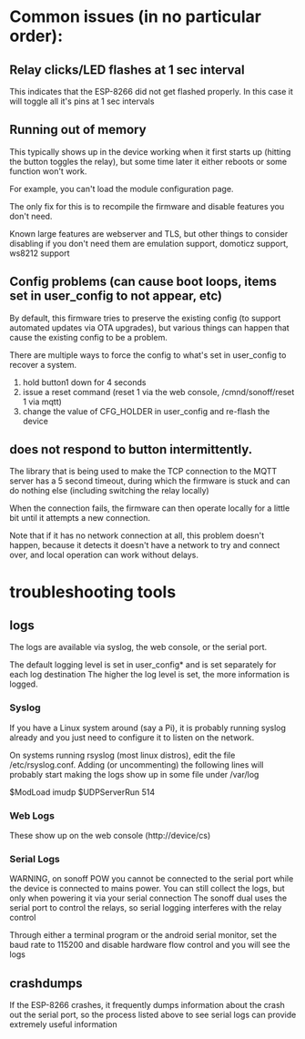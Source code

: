 # Common issues (in no particular order):

## Relay clicks/LED flashes at 1 sec interval
This indicates that the ESP-8266 did not get flashed properly. In this case it will toggle all it's pins at 1 sec intervals

## Running out of memory
This typically shows up in the device working when it first starts up (hitting the button toggles the relay), but some time later it either reboots or some function won't work.

For example, you can't load the module configuration page.

The only fix for this is to recompile the firmware and disable features you don't need.

Known large features are webserver and TLS, but other things to consider disabling if you don't need them are emulation support, domoticz support, ws8212 support

## Config problems (can cause boot loops, items set in user_config to not appear, etc)
By default, this firmware tries to preserve the existing config (to support automated updates via OTA upgrades), but various things can happen that cause the existing config to be a problem.

There are multiple ways to force the config to what's set in user_config to recover a system.

1. hold button1 down for 4 seconds
1. issue a reset command (reset 1 via the web console, /cmnd/sonoff/reset 1 via mqtt)
1. change the value of CFG_HOLDER in user_config and re-flash the device

## does not respond to button intermittently.
The library that is being used to make the TCP connection to the MQTT server has a 5 second timeout, during which the firmware is stuck and can do nothing else (including switching the relay locally)

When the connection fails, the firmware can then operate locally for a little bit until it attempts a new connection.

Note that if it has no network connection at all, this problem doesn't happen, because it detects it doesn't have a network to try and connect over, and local operation can work without delays.

# troubleshooting tools
## logs
The logs are available via syslog, the web console, or the serial port.

The default logging level is set in user_config* and is set separately for each log destination
The higher the log level is set, the more information is logged.

### Syslog
If you have a Linux system around (say a Pi), it is probably running syslog already and you just need to configure it to listen on the network.

On systems running rsyslog (most linux distros), edit the file /etc/rsyslog.conf. Adding (or uncommenting) the following lines will probably start making the logs show up in some file under /var/log

$ModLoad imudp
$UDPServerRun 514
### Web Logs
These show up on the web console (http://device/cs)
### Serial Logs
WARNING, on sonoff POW you cannot be connected to the serial port while the device is connected to mains power. You can still collect the logs, but only when powering it via your serial connection
The sonoff dual uses the serial port to control the relays, so serial logging interferes with the relay control

Through either a terminal program or the android serial monitor, set the baud rate to 115200 and disable hardware flow control and you will see the logs

## crashdumps
If the ESP-8266 crashes, it frequently dumps information about the crash out the serial port, so the process listed above to see serial logs can provide extremely useful information